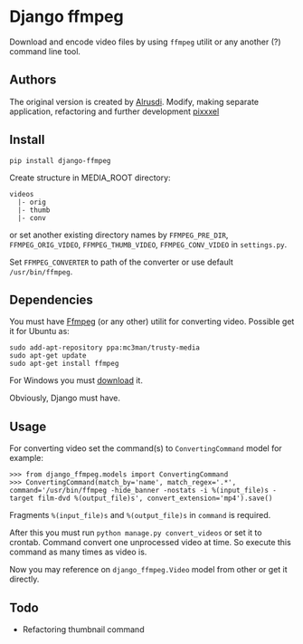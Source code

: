 # Django ffmpeg
Download and encode video files by using `ffmpeg` utilit or any another (?) command line tool.

## Authors

The original version is created by [Alrusdi](https://github.com/alrusdi/).
Modify, making separate application, refactoring and further development [pixxxel](https://github.com/pixxxel/)

## Install

```shell
pip install django-ffmpeg
```

Create structure in MEDIA_ROOT directory:
```
videos
  |- orig
  |- thumb
  |- conv
```
or set another existing directory names by `FFMPEG_PRE_DIR`, `FFMPEG_ORIG_VIDEO`,
`FFMPEG_THUMB_VIDEO`, `FFMPEG_CONV_VIDEO` in `settings.py`.

Set `FFMPEG_CONVERTER` to path of the converter or use default `/usr/bin/ffmpeg`.

## Dependencies

You must have [Ffmpeg](https://ffmpeg.org/) (or any other) utilit for converting video.
Possible get it for Ubuntu as:
```shell
sudo add-apt-repository ppa:mc3man/trusty-media
sudo apt-get update
sudo apt-get install ffmpeg
```

For Windows you must [download](https://www.ffmpeg.org/download.html) it.

Obviously, Django must have.

## Usage

For converting video set the command(s) to `ConvertingCommand` model
for example:
```shell
>>> from django_ffmpeg.models import ConvertingCommand
>>> ConvertingCommand(match_by='name', match_regex='.*', command='/usr/bin/ffmpeg -hide_banner -nostats -i %(input_file)s -target film-dvd %(output_file)s', convert_extension='mp4').save()
```
Fragments `%(input_file)s` and `%(output_file)s` in `command` is required.

After this you must run `python manage.py convert_videos` or set it to crontab.
Command convert one unprocessed video at time.
So execute this command as many times as video is.

Now you may reference on `django_ffmpeg.Video` model from other or get it directly.

## Todo
* Refactoring thumbnail command
